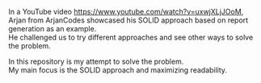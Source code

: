 In a YouTube video https://www.youtube.com/watch?v=uxwjXLjJOoM, <br> 
Arjan from ArjanCodes showcased his SOLID approach based on report generation as an example.<br >
He challenged us to try different approaches and see other ways to solve the problem.<br>

In this repository is my attempt to solve the problem.<br>
My main focus is the SOLID approach and maximizing readability.